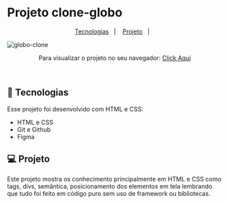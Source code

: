 # Projeto clone-globo



<p align="center">
  <a href="#-tecnologias">Tecnologias</a>&nbsp;&nbsp;&nbsp;|&nbsp;&nbsp;&nbsp;
  <a href="#-projeto">Projeto</a>&nbsp;&nbsp;&nbsp;|&nbsp;&nbsp;&nbsp;
</p>

![globo-clone](https://user-images.githubusercontent.com/50848988/229142625-e90d435d-98af-44ad-9c21-33547c21834e.gif)



<p align="center"> Para visualizar o projeto no seu navegador:
  <a href="https://globo-clone.netlify.app/">Click Aqui<a/>
</p>

<br>

## 🚀 Tecnologias

Esse projeto foi desenvolvido com HTML e CSS:

- HTML e CSS
- Git e Github
- Figma

## 💻 Projeto

Este projeto mostra os conhecimento principalmente em HTML e CSS como tags, divs, semântica, posicionamento dos elementos em tela lembrando que tudo foi feito em código puro sem uso de framework ou bibliotecas.

